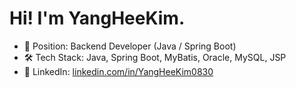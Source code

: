 # Hi! I'm YangHeeKim.

- 💼 Position: Backend Developer (Java / Spring Boot)
- 🛠 Tech Stack: Java, Spring Boot, MyBatis, Oracle, MySQL, JSP
- 🔗 LinkedIn: [linkedin.com/in/YangHeeKim0830](www.linkedin.com/in/YangHeeKim0830)
